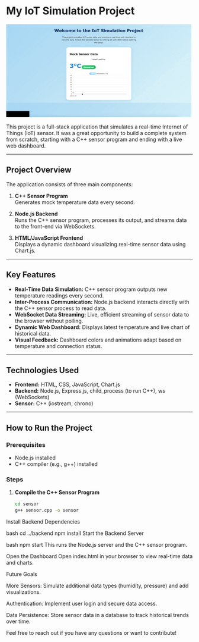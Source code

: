 # My IoT Simulation Project

![A GIF of the real-time IoT dashboard in action](https://github.com/daniel-c-silva/iot-sim-project/blob/assets/iotsim.gif?raw=true)

This project is a full-stack application that simulates a real-time Internet of Things (IoT) sensor. It was a great opportunity to build a complete system from scratch, starting with a C++ sensor program and ending with a live web dashboard.

---

## Project Overview

The application consists of three main components:

1. **C++ Sensor Program**  
   Generates mock temperature data every second.

2. **Node.js Backend**  
   Runs the C++ sensor program, processes its output, and streams data to the front-end via WebSockets.

3. **HTML/JavaScript Frontend**  
   Displays a dynamic dashboard visualizing real-time sensor data using Chart.js.

---

## Key Features 

- **Real-Time Data Simulation:** C++ sensor program outputs new temperature readings every second.  
- **Inter-Process Communication:** Node.js backend interacts directly with the C++ sensor process to read data.  
- **WebSocket Data Streaming:** Live, efficient streaming of sensor data to the browser without polling.  
- **Dynamic Web Dashboard:** Displays latest temperature and live chart of historical data.  
- **Visual Feedback:** Dashboard colors and animations adapt based on temperature and connection status.

---

## Technologies Used 

- **Frontend:** HTML, CSS, JavaScript, Chart.js  
- **Backend:** Node.js, Express.js, child_process (to run C++), ws (WebSockets)  
- **Sensor:** C++ (iostream, chrono)

---

## How to Run the Project 

### Prerequisites
- Node.js installed  
- C++ compiler (e.g., g++) installed

### Steps

1. **Compile the C++ Sensor Program**  
   ```bash
   cd sensor
   g++ sensor.cpp -o sensor
Install Backend Dependencies

bash
cd ../backend
npm install
Start the Backend Server

bash
npm start
This runs the Node.js server and the C++ sensor program.

Open the Dashboard
Open index.html in your browser to view real-time data and charts.

Future Goals 

More Sensors: Simulate additional data types (humidity, pressure) and add visualizations.

Authentication: Implement user login and secure data access.

Data Persistence: Store sensor data in a database to track historical trends over time.

Feel free to reach out if you have any questions or want to contribute!
